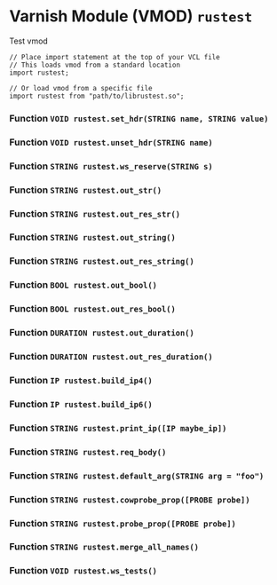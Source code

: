 <!--

   !!!!!!  WARNING: DO NOT EDIT THIS FILE!

   This file was generated from the Varnish VMOD source code.
   It will be automatically updated on each build.

-->
# Varnish Module (VMOD) `rustest`

Test vmod

```vcl
// Place import statement at the top of your VCL file
// This loads vmod from a standard location
import rustest;

// Or load vmod from a specific file
import rustest from "path/to/librustest.so";
```

### Function `VOID rustest.set_hdr(STRING name, STRING value)`

### Function `VOID rustest.unset_hdr(STRING name)`

### Function `STRING rustest.ws_reserve(STRING s)`

### Function `STRING rustest.out_str()`

### Function `STRING rustest.out_res_str()`

### Function `STRING rustest.out_string()`

### Function `STRING rustest.out_res_string()`

### Function `BOOL rustest.out_bool()`

### Function `BOOL rustest.out_res_bool()`

### Function `DURATION rustest.out_duration()`

### Function `DURATION rustest.out_res_duration()`

### Function `IP rustest.build_ip4()`

### Function `IP rustest.build_ip6()`

### Function `STRING rustest.print_ip([IP maybe_ip])`

### Function `STRING rustest.req_body()`

### Function `STRING rustest.default_arg(STRING arg = "foo")`

### Function `STRING rustest.cowprobe_prop([PROBE probe])`

### Function `STRING rustest.probe_prop([PROBE probe])`

### Function `STRING rustest.merge_all_names()`

### Function `VOID rustest.ws_tests()`
